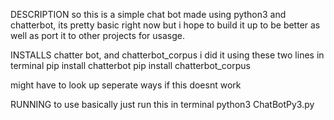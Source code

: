 DESCRIPTION
so this is a simple chat bot made using python3 and chatterbot, its pretty
basic right now but i hope to build it up to be better as well as port it
to other projects for usasge.

INSTALLS
chatter bot, and chatterbot_corpus
i did it using these two lines in terminal
pip install chatterbot
pip install chatterbot_corpus

might have to look up seperate ways if this doesnt work

RUNNING
to use basically just run this in terminal
python3 ChatBotPy3.py
